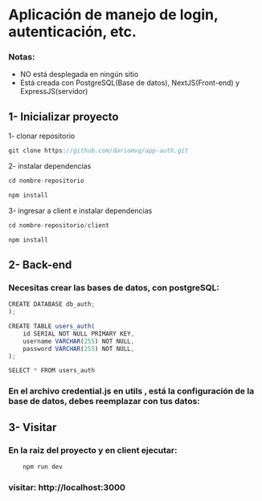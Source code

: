 # Aplicación de manejo de login, autenticación, etc.

### Notas:
- NO está desplegada en ningún sitio
- Está creada con PostgreSQL(Base de datos), NextJS(Front-end) y ExpressJS(servidor)


## 1- Inicializar proyecto  

1- clonar repositorio

```js
git clone https://github.com/dariomvg/app-auth.git
```
2- instalar dependencias

```js
cd nombre-repositorio
```

```js
npm install
```

3- ingresar a client e instalar dependencias

```js
cd nombre-repositorio/client
```

```js
npm install
```
## 2- Back-end

### Necesitas crear las bases de datos, con postgreSQL: 

```js
CREATE DATABASE db_auth;
);
```

```js
CREATE TABLE users_auth(  
    id SERIAL NOT NULL PRIMARY KEY,
    username VARCHAR(255) NOT NULL,
    password VARCHAR(255) NOT NULL,
);
```

```js
SELECT * FROM users_auth
```

### En el archivo credential.js en utils , está la configuración de la base de datos, debes reemplazar con tus datos:


## 3- Visitar

### En la raiz del proyecto y en client ejecutar:

```js
    npm run dev
```
### visitar: http://localhost:3000
